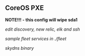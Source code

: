 ## CoreOS PXE 

**NOTE!!! - this config will wipe sda1**

*edit discovery, new relic, elk and ssh*

*sample fleet services in ./fleet*

*skydns binary*
